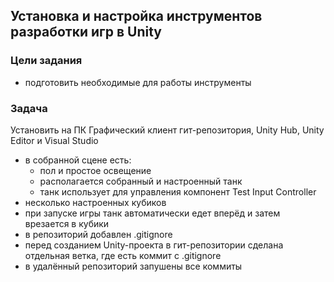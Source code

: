 ## Установка и настройка инструментов разработки игр в Unity

### **Цели задания**
- подготовить необходимые для работы инструменты

### **Задача**
Установить на ПК Графический клиент гит-репозитория, Unity Hub, Unity Editor и Visual Studio

- в собранной сцене есть:
  - пол и простое освещение
  - располагается собранный и настроенный танк
  - танк использует для управления компонент Test Input Controller
- несколько настроенных кубиков
- при запуске игры танк автоматически едет вперёд и затем врезается в кубики
- в репозиторий добавлен .gitignore
- перед созданием Unity-проекта в гит-репозитории сделана отдельная ветка, где есть коммит с .gitignore
- в удалённый репозиторий запушены все коммиты